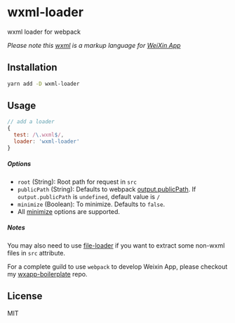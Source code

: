 # wxml-loader

wxml loader for webpack

*Please note this [wxml](https://mp.weixin.qq.com/debug/wxadoc/dev/framework/view/wxml/) is a markup language for [WeiXin App](https://mp.weixin.qq.com/debug/wxadoc/dev/)*


## Installation

```bash
yarn add -D wxml-loader
```

## Usage

```js
// add a loader
{
  test: /\.wxml$/,
  loader: 'wxml-loader'
}
```

##### Options

- `root` (String): Root path for request in `src`
- `publicPath` (String): Defaults to webpack [output.publicPath](https://webpack.js.org/configuration/output/#output-publicpath). If `output.publicPath` is `undefined`, default value is `/`
- `minimize` (Boolean): To minimize. Defaults to `false`.
- All [minimize](https://github.com/Swaagie/minimize#options) options are supported.

##### Notes

You may also need to use [file-loader](https://github.com/webpack-contrib/file-loader) if you want to extract some non-wxml files in `src` attribute.

For a complete guild to use `webpack` to develop Weixin App, please checkout my [wxapp-boilerplate](https://github.com/cantonjs/wxapp-boilerplate) repo.


## License

MIT
